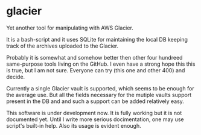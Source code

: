 # glacier
Yet another tool for manipulating with AWS Glacier.

It is a bash-script and it uses SQLite for maintaining the local DB keeping track of the archives 
uploaded to the Glacier.

Probably it is somewhat and somehow better then other four hundreed same-purpose tools living on the GitHub.
I even have a strong hope this this is true, but I am not sure. Everyone can try (this one and other 400) and decide.

Currently a single Glacier vault is supported, which seems to be enough for the average use. But all the fields necessary for the mutiple vaults support present in the DB and and such a support can be added relatively easy.

This software is under development now. It is fully working but it is not documented yet. Until I write more serious docimentation, one may use script's built-in help. Also its usage is evident enough.
